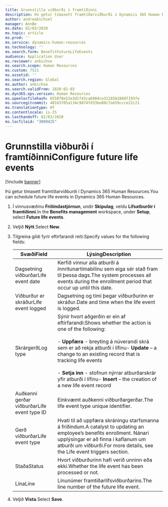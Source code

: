 ```yaml
---
title: Grunnstilla viðburði í framtíðinni
description: Þú getur tímasett framtíðarviðburði í Dynamics 365 Human Resources.
author: andreabichsel
manager: AnnBe
ms.date: 02/03/2020
ms.topic: article
ms.prod: ''
ms.service: dynamics-human-resources
ms.technology: ''
ms.search.form: BenefitFutureLifeEvents
audience: Application User
ms.reviewer: anbichse
ms.search.scope: Human Resources
ms.custom: 7521
ms.assetid: ''
ms.search.region: Global
ms.author: anbichse
ms.search.validFrom: 2020-02-03
ms.dyn365.ops.version: Human Resources
ms.openlocfilehash: 655070e52e3d1f43ca6904ce3218582868f193fe
ms.sourcegitcommit: 40163705a134c9874fd33be80c7ae59ccce22c21
ms.translationtype: HT
ms.contentlocale: is-IS
ms.lasthandoff: 02/03/2020
ms.locfileid: "3009425"
---
```

# <a name="configure-future-life-events"></a><span data-ttu-id="0f575-103">Grunnstilla viðburði í framtíðinni</span><span class="sxs-lookup"><span data-stu-id="0f575-103">Configure future life events</span></span>

[!include [banner](includes/preview-feature.md)]

<span data-ttu-id="0f575-104">Þú getur tímasett framtíðarviðburði í Dynamics 365 Human Resources.</span><span class="sxs-lookup"><span data-stu-id="0f575-104">You can schedule future life events in Dynamics 365 Human Resources.</span></span>

1. <span data-ttu-id="0f575-105">Í vinnusvæðinu **Fríðindastjórnun**, undir **Skipulag**, veldu **Lífsatburðir í framtíðinni**.</span><span class="sxs-lookup"><span data-stu-id="0f575-105">In the **Benefits management** workspace, under **Setup**, select **Future life events**.</span></span>

2. <span data-ttu-id="0f575-106">Veljið **Nýtt**.</span><span class="sxs-lookup"><span data-stu-id="0f575-106">Select **New**.</span></span>

3. <span data-ttu-id="0f575-107">Tilgreina gildi fyrir eftirfarandi reiti:</span><span class="sxs-lookup"><span data-stu-id="0f575-107">Specify values for the following fields:</span></span>

   | <span data-ttu-id="0f575-108">Svæði</span><span class="sxs-lookup"><span data-stu-id="0f575-108">Field</span></span> | <span data-ttu-id="0f575-109">Lýsing</span><span class="sxs-lookup"><span data-stu-id="0f575-109">Description</span></span> |
   | --- | --- |
   | <span data-ttu-id="0f575-110">Dagsetning viðburðar</span><span class="sxs-lookup"><span data-stu-id="0f575-110">Life event date</span></span> | <span data-ttu-id="0f575-111">Kerfið vinnur alla atburði á innritunartímabilinu sem eiga sér stað fram til þessa dags.</span><span class="sxs-lookup"><span data-stu-id="0f575-111">The system processes all events during the enrollment period that occur up until this date.</span></span> |
   | <span data-ttu-id="0f575-112">Viðburður er skráður</span><span class="sxs-lookup"><span data-stu-id="0f575-112">Life event logged</span></span> | <span data-ttu-id="0f575-113">Dagsetning og tími þegar viðburðurinn er skráður.</span><span class="sxs-lookup"><span data-stu-id="0f575-113">Date and time when the life event is logged.</span></span> |
   | <span data-ttu-id="0f575-114">Skrárgerð</span><span class="sxs-lookup"><span data-stu-id="0f575-114">Log type</span></span> | <span data-ttu-id="0f575-115">Sýnir hvort aðgerðin er ein af eftirfarandi:</span><span class="sxs-lookup"><span data-stu-id="0f575-115">Shows whether the action is one of the following:</span></span></br></br><span data-ttu-id="0f575-116">- **Uppfæra** - breyting á núverandi skrá sem er að rekja atburði í lífinu</span><span class="sxs-lookup"><span data-stu-id="0f575-116">- **Update** – a change to an existing record that is tracking life events</span></span></br></br><span data-ttu-id="0f575-117">- **Setja inn** - stofnun nýrrar atburðarskrár yfir atburði í lífinu</span><span class="sxs-lookup"><span data-stu-id="0f575-117">- **Insert** – the creation of a new life event record</span></span> |
   | <span data-ttu-id="0f575-118">Auðkenni gerðar viðburðar</span><span class="sxs-lookup"><span data-stu-id="0f575-118">Life event type ID</span></span> | <span data-ttu-id="0f575-119">Einkvæmt auðkenni viðburðargerðar.</span><span class="sxs-lookup"><span data-stu-id="0f575-119">The life event type unique identifier.</span></span> |
   | <span data-ttu-id="0f575-120">Gerð viðburðar</span><span class="sxs-lookup"><span data-stu-id="0f575-120">Life event type</span></span> | <span data-ttu-id="0f575-121">Hvati til að uppfæra skráningu starfsmanna á fríðindum.</span><span class="sxs-lookup"><span data-stu-id="0f575-121">A catalyst to updating an employee’s benefits enrollment.</span></span> <span data-ttu-id="0f575-122">Nánari upplýsingar er að finna í kaflanum um atburði um viðburði.</span><span class="sxs-lookup"><span data-stu-id="0f575-122">For more details, see the Life event triggers section.</span></span> |
   | <span data-ttu-id="0f575-123">Staða</span><span class="sxs-lookup"><span data-stu-id="0f575-123">Status</span></span> | <span data-ttu-id="0f575-124">Hvort viðburðurinn hafi verið unninn eða ekki.</span><span class="sxs-lookup"><span data-stu-id="0f575-124">Whether the life event has been processed or not.</span></span> |
   | <span data-ttu-id="0f575-125">Lína</span><span class="sxs-lookup"><span data-stu-id="0f575-125">Line</span></span> | <span data-ttu-id="0f575-126">Línunúmer framtíðarlífsviðburðarins.</span><span class="sxs-lookup"><span data-stu-id="0f575-126">The line number of the future life event.</span></span> |

4. <span data-ttu-id="0f575-127">Veljið **Vista**.</span><span class="sxs-lookup"><span data-stu-id="0f575-127">Select **Save**.</span></span> 
